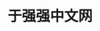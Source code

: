 <html lang="en">
<head>
  <meta charset="UTF-8">
  <title>于强强的网站</title>
</head>
<body>
  <h1>于强强中文网</h1>
</body>
</html>
